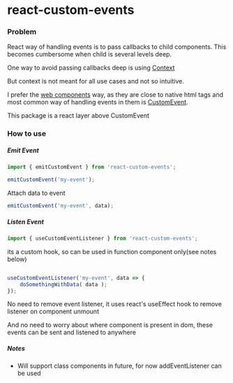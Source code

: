 # react-custom-events

### Problem
React way of handling events is to pass callbacks to child components.
This becomes cumbersome when child is several levels deep.

One way to avoid passing callbacks deep is using [Context](https://reactjs.org/docs/context.html)

But context is not meant for all use cases and not so intuitive.

I prefer the [web components](https://developer.mozilla.org/en-US/docs/Web/Web_Components) way, as they are close to native html tags and most common way of handling events in them is [CustomEvent](https://developer.mozilla.org/en-US/docs/Web/API/CustomEvent).

This package is a react layer above CustomEvent

### How to use

##### Emit Event
```javascript
import { emitCustomEvent } from 'react-custom-events';

emitCustomEvent('my-event');
```
Attach data to event
```javascript
emitCustomEvent('my-event', data);
```

##### Listen Event
```javascript
import { useCustomEventListener } from 'react-custom-events';
```

its a custom hook, so can be used in function component only(see notes below)
```javascript

useCustomEventListener('my-event', data => {
    doSomethingWithData( data );
});
```

No need to remove event listener, it uses react's useEffect hook to remove listener on component unmount

And no need to worry about where component is present in dom, these events can be sent and listened to anywhere


##### Notes
* Will support class components in future, for now addEventListener can be used
